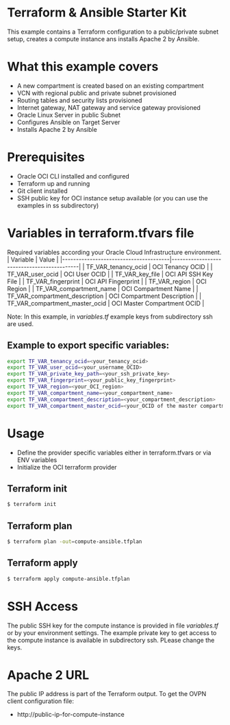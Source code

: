 # Terraform & Ansible Starter Kit
This example contains a Terraform configuration to a public/private subnet setup, creates a compute instance ans installs Apache 2 by Ansible.

# What this example covers
 * A new compartment is created based on an existing compartment
 * VCN with regional public and private subnet provisioned
 * Routing tables and security lists provisioned
 * Internet gateway, NAT gateway and service gateway provisioned
 * Oracle Linux Server in public Subnet
 * Configures Ansible on Target Server
 * Installs Apache 2 by Ansible

# Prerequisites
  * Oracle OCI CLI installed and configured 
  * Terraform up and running
  * Git client installed
  * SSH public key for OCI instance setup available (or you can use the examples in ss subdirectory)


# Variables in terraform.tfvars file
Required variables according your Oracle Cloud Infrastructure environment.
| Variable                              | Value                                      |
|---------------------------------------|--------------------------------------------|
| TF_VAR_tenancy_ocid                   | OCI Tenancy OCID                           |
| TF_VAR_user_ocid                      | OCI User OCID                              | 
| TF_VAR_key_file                       | OCI API SSH Key File                       |
| TF_VAR_fingerprint                    | OCI API Fingerprint                        |
| TF_VAR_region                         | OCI Region                                 |
| TF_VAR_compartment_name               | OCI Compartment Name                       |
| TF_VAR_compartment_description        | OCI Compartment Description                |
| TF_VAR_compartment_master_ocid        | OCI Master Compartment OCID                |

Note: In this example, in _variables.tf_ example keys from subdirectory ssh are used.


## Example to export specific variables:
```bash
export TF_VAR_tenancy_ocid=<your_tenancy_ocid>
export TF_VAR_user_ocid=<your_username_OCID>                              
export TF_VAR_private_key_path=<your_ssh_private_key>   
export TF_VAR_fingerprint=<your_public_key_fingerprint>
export TF_VAR_region=<your_OCI_region>                           
export TF_VAR_compartment_name=<your_compartment_name>
export TF_VAR_compartment_description=<your_compartment_description>
export TF_VAR_compartment_master_ocid=<your_OCID of the master compartment>
```

# Usage

 * Define the provider specific variables either in terraform.tfvars or via ENV variables
 * Initialize the OCI terraform provider


## Terraform init

```bash
$ terraform init
```

## Terraform plan

```bash
$ terraform plan -out=compute-ansible.tfplan
```

## Terraform apply
```bash
$ terraform apply compute-ansible.tfplan
```

# SSH Access
The public SSH key for the compute instance is provided in file _variables.tf_ or by your environment settings. The example private key to get access to the compute instance is available in subdirectory ssh. PLease change the keys.

# Apache 2 URL
The public IP address is part of the Terraform output. To get the OVPN client configuration file:
* http://public-ip-for-compute-instance
